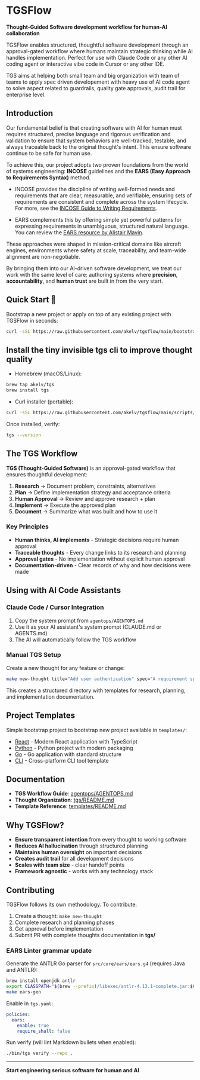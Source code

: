 # TGSFlow

**Thought-Guided Software development workflow for human-AI collaboration**

TGSFlow enables structured, thoughtful software development through an approval-gated workflow where humans maintain strategic thinking while AI handles implementation. Perfect for use with Claude Code or any other AI coding agent or interactive vibe code in Cursor or any other IDE. 

TGS aims at helping both small team and big organization with team of teams to apply spec driven developement with heavy use of AI code agent to solve aspect related to guardrails, quality gate approvals, audit trail for enterprise level.

## Introduction

Our fundamental belief is that creating software with AI for human must requires structured, precise language and rigorous verification and validation to ensure that system behaviors are well-tracked, testable, and always traceable back to the original thought's intent. This ensure software continue to be safe for human use. 

To achieve this, our project adopts two proven foundations from the world of systems engineering: **INCOSE** guidelines and the **EARS (Easy Approach to Requirements Syntax)** method.

- INCOSE provides the discipline of writing well-formed needs and requirements that are clear, measurable, and verifiable, ensuring sets of requirements are consistent and complete across the system lifecycle. For more, see the [INCOSE Guide to Writing Requirements](https://www.incose.org/docs/default-source/working-groups/requirements-wg/gtwr/incose_rwg_gtwr_v4_040423_final_drafts.pdf).

- EARS complements this by offering simple yet powerful patterns for expressing requirements in unambiguous, structured natural language. You can review the [EARS resource by Alistair Mavin](https://www.incose.org/docs/default-source/working-groups/requirements-wg/rwg_iw2022/mav_ears_incoserwg_jan22.pdf).

These approaches were shaped in mission-critical domains like aircraft engines, environments where safety at scale, traceability, and team-wide alignment are non-negotiable. 

By bringing them into our AI-driven software development, we treat our work with the same level of care: authoring systems where **precision**, **accountability**, and **human trust** are built in from the very start.


## Quick Start 🚀 

Bootstrap a new project or apply on top of any existing project with TGSFlow in seconds:

```bash
curl -sSL https://raw.githubusercontent.com/akelv/tgsflow/main/bootstrap.sh | bash
```

## Install the tiny invisible tgs cli to improve thought quality 

- Homebrew (macOS/Linux):

```bash
brew tap akelv/tgs
brew install tgs
```

- Curl installer (portable):

```bash
curl -sSL https://raw.githubusercontent.com/akelv/tgsflow/main/scripts/install.sh | bash
```

Once installed, verify:

```bash
tgs --version
```

## The TGS Workflow

**TGS (Thought-Guided Software)** is an approval-gated workflow that ensures thoughtful development:

1. **Research** → Document problem, constraints, alternatives
2. **Plan** → Define implementation strategy and acceptance criteria  
3. **Human Approval** → Review and approve research + plan
4. **Implement** → Execute the approved plan
5. **Document** → Summarize what was built and how to use it

### Key Principles

- **Human thinks, AI implements** - Strategic decisions require human approval
- **Traceable thoughts** - Every change links to its research and planning
- **Approval gates** - No implementation without explicit human approval
- **Documentation-driven** - Clear records of why and how decisions were made

## Using with AI Code Assistants

### Claude Code / Cursor Integration

1. Copy the system prompt from `agentops/AGENTOPS.md`
2. Use it as your AI assistant's system prompt (CLAUDE.md or AGENTS.md) 
3. The AI will automatically follow the TGS workflow

### Manual TGS Setup

Create a new thought for any feature or change:

```bash
make new-thought title="Add user authentication" spec="A requirement specification" 
```

This creates a structured directory with templates for research, planning, and implementation documentation.

## Project Templates

Simple bootstrap project to bootstrap new project available in `templates/`:
- [React](./templates/react/) - Modern React application with TypeScript
- [Python](./templates/python/) - Python project with modern packaging  
- [Go](./templates/go/) - Go application with standard structure
- [CLI](./templates/cli/) - Cross-platform CLI tool template

## Documentation

- **TGS Workflow Guide**: [agentops/AGENTOPS.md](./agentops/AGENTOPS.md)
- **Thought Organization**: [tgs/README.md](./tgs/README.md)
- **Template Reference**: [templates/README.md](./templates/README.md)

## Why TGSFlow?

- **Ensure transparent intention** from every thought to working software 
- **Reduces AI hallucination** through structured planning
- **Maintains human oversight** on important decisions  
- **Creates audit trail** for all development decisions
- **Scales with team size** - clear handoff points
- **Framework agnostic** - works with any technology stack

## Contributing

TGSFlow follows its own methodology. To contribute:

1. Create a thought: `make new-thought`
2. Complete research and planning phases
3. Get approval before implementation
4. Submit PR with complete thoughts documentation in **tgs/**

### EARS Linter grammar update

Generate the ANTLR Go parser for `src/core/ears/ears.g4` (requires Java and ANTLR):

```bash
brew install openjdk antlr
export CLASSPATH="$(brew --prefix)/libexec/antlr-4.13.1-complete.jar:$CLASSPATH"
make ears-gen
```

Enable in `tgs.yaml`:

```yaml
policies:
  ears:
    enable: true
    require_shall: false
```

Run verify (will lint Markdown bullets when enabled):

```bash
./bin/tgs verify --repo .
```
---
**Start engineering serious software for human and AI**

